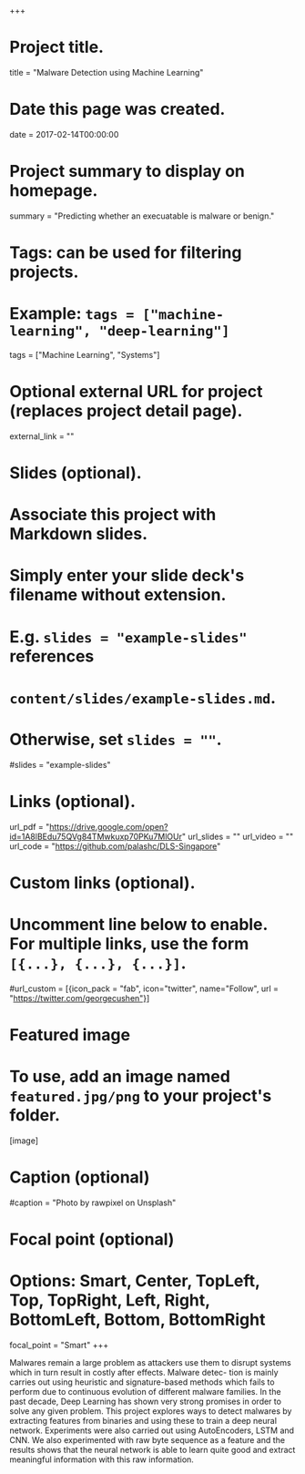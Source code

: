 +++
# Project title.
title = "Malware Detection using Machine Learning"

# Date this page was created.
date = 2017-02-14T00:00:00

# Project summary to display on homepage.
summary = "Predicting whether an execuatable is malware or benign."

# Tags: can be used for filtering projects.
# Example: `tags = ["machine-learning", "deep-learning"]`
tags = ["Machine Learning", "Systems"]

# Optional external URL for project (replaces project detail page).
external_link = ""

# Slides (optional).
#   Associate this project with Markdown slides.
#   Simply enter your slide deck's filename without extension.
#   E.g. `slides = "example-slides"` references 
#   `content/slides/example-slides.md`.
#   Otherwise, set `slides = ""`.
#slides = "example-slides"

# Links (optional).
url_pdf = "https://drive.google.com/open?id=1A8lBEdu75QVg84TMwkuxp70PKu7MlOUr"
url_slides = ""
url_video = ""
url_code = "https://github.com/palashc/DLS-Singapore"

# Custom links (optional).
#   Uncomment line below to enable. For multiple links, use the form `[{...}, {...}, {...}]`.
#url_custom = [{icon_pack = "fab", icon="twitter", name="Follow", url = "https://twitter.com/georgecushen"}]

# Featured image
# To use, add an image named `featured.jpg/png` to your project's folder. 
[image]
  # Caption (optional)
  #caption = "Photo by rawpixel on Unsplash"
  
  # Focal point (optional)
  # Options: Smart, Center, TopLeft, Top, TopRight, Left, Right, BottomLeft, Bottom, BottomRight
  focal_point = "Smart"
+++

Malwares remain a large problem as attackers use them to disrupt systems which in turn result in costly after effects. Malware detec-
tion is mainly carries out using heuristic and signature-based methods which fails to perform due to continuous evolution of different
malware families. In the past decade, Deep Learning has shown very strong promises in order to solve any given problem. This project explores ways to detect malwares by extracting features from binaries and using these to train a deep neural network. Experiments were also carried out using AutoEncoders, LSTM and CNN. We also experimented with raw byte sequence as a feature and the results shows that the neural network is able to learn quite good and extract meaningful information with this raw information.